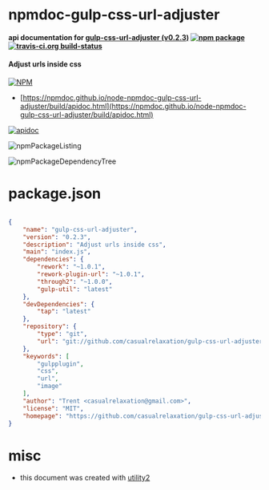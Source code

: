 # npmdoc-gulp-css-url-adjuster

#### api documentation for  [gulp-css-url-adjuster (v0.2.3)](https://github.com/casualrelaxation/gulp-css-url-adjuster)  [![npm package](https://img.shields.io/npm/v/npmdoc-gulp-css-url-adjuster.svg?style=flat-square)](https://www.npmjs.org/package/npmdoc-gulp-css-url-adjuster) [![travis-ci.org build-status](https://api.travis-ci.org/npmdoc/node-npmdoc-gulp-css-url-adjuster.svg)](https://travis-ci.org/npmdoc/node-npmdoc-gulp-css-url-adjuster)

#### Adjust urls inside css

[![NPM](https://nodei.co/npm/gulp-css-url-adjuster.png?downloads=true&downloadRank=true&stars=true)](https://www.npmjs.com/package/gulp-css-url-adjuster)

- [https://npmdoc.github.io/node-npmdoc-gulp-css-url-adjuster/build/apidoc.html](https://npmdoc.github.io/node-npmdoc-gulp-css-url-adjuster/build/apidoc.html)

[![apidoc](https://npmdoc.github.io/node-npmdoc-gulp-css-url-adjuster/build/screenCapture.buildCi.browser.%252Ftmp%252Fbuild%252Fapidoc.html.png)](https://npmdoc.github.io/node-npmdoc-gulp-css-url-adjuster/build/apidoc.html)

![npmPackageListing](https://npmdoc.github.io/node-npmdoc-gulp-css-url-adjuster/build/screenCapture.npmPackageListing.svg)

![npmPackageDependencyTree](https://npmdoc.github.io/node-npmdoc-gulp-css-url-adjuster/build/screenCapture.npmPackageDependencyTree.svg)



# package.json

```json

{
    "name": "gulp-css-url-adjuster",
    "version": "0.2.3",
    "description": "Adjust urls inside css",
    "main": "index.js",
    "dependencies": {
        "rework": "~1.0.1",
        "rework-plugin-url": "~1.0.1",
        "through2": "~1.0.0",
        "gulp-util": "latest"
    },
    "devDependencies": {
        "tap": "latest"
    },
    "repository": {
        "type": "git",
        "url": "git://github.com/casualrelaxation/gulp-css-url-adjuster.git"
    },
    "keywords": [
        "gulpplugin",
        "css",
        "url",
        "image"
    ],
    "author": "Trent <casualrelaxation@gmail.com>",
    "license": "MIT",
    "homepage": "https://github.com/casualrelaxation/gulp-css-url-adjuster"
}
```



# misc
- this document was created with [utility2](https://github.com/kaizhu256/node-utility2)
